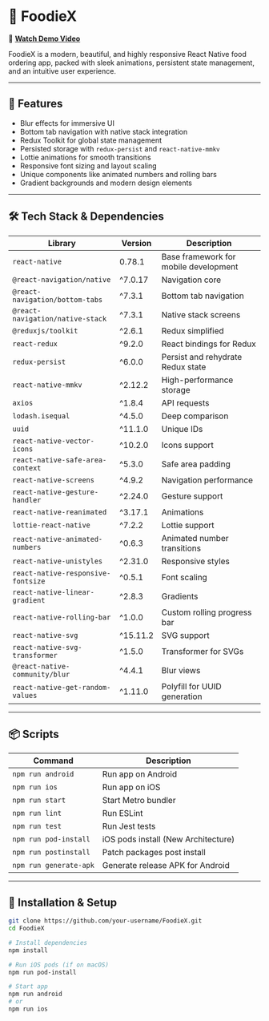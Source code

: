 # 🍔 FoodieX

🎥 **[Watch Demo Video](https://drive.google.com/file/d/13BZSnLsttbBfy5wFUjsly0bJD2enJ6ZJ/view)**

FoodieX is a modern, beautiful, and highly responsive React Native food ordering app, packed with sleek animations, persistent state management, and an intuitive user experience.

---

## 🚀 Features

- Blur effects for immersive UI
- Bottom tab navigation with native stack integration
- Redux Toolkit for global state management
- Persisted storage with `redux-persist` and `react-native-mmkv`
- Lottie animations for smooth transitions
- Responsive font sizing and layout scaling
- Unique components like animated numbers and rolling bars
- Gradient backgrounds and modern design elements

---

## 🛠️ Tech Stack & Dependencies

| Library                          | Version     | Description                                  |
|----------------------------------|-------------|----------------------------------------------|
| `react-native`                  | 0.78.1      | Base framework for mobile development        |
| `@react-navigation/native`      | ^7.0.17     | Navigation core                              |
| `@react-navigation/bottom-tabs` | ^7.3.1      | Bottom tab navigation                        |
| `@react-navigation/native-stack`| ^7.3.1      | Native stack screens                         |
| `@reduxjs/toolkit`              | ^2.6.1      | Redux simplified                             |
| `react-redux`                   | ^9.2.0      | React bindings for Redux                     |
| `redux-persist`                 | ^6.0.0      | Persist and rehydrate Redux state            |
| `react-native-mmkv`             | ^2.12.2     | High-performance storage                     |
| `axios`                         | ^1.8.4      | API requests                                 |
| `lodash.isequal`               | ^4.5.0      | Deep comparison                              |
| `uuid`                          | ^11.1.0     | Unique IDs                                   |
| `react-native-vector-icons`     | ^10.2.0     | Icons support                                |
| `react-native-safe-area-context`| ^5.3.0      | Safe area padding                            |
| `react-native-screens`          | ^4.9.2      | Navigation performance                       |
| `react-native-gesture-handler`  | ^2.24.0     | Gesture support                              |
| `react-native-reanimated`       | ^3.17.1     | Animations                                   |
| `lottie-react-native`           | ^7.2.2      | Lottie support                               |
| `react-native-animated-numbers` | ^0.6.3      | Animated number transitions                  |
| `react-native-unistyles`        | ^2.31.0     | Responsive styles                            |
| `react-native-responsive-fontsize`| ^0.5.1    | Font scaling                                 |
| `react-native-linear-gradient`  | ^2.8.3      | Gradients                                    |
| `react-native-rolling-bar`      | ^1.0.0      | Custom rolling progress bar                  |
| `react-native-svg`              | ^15.11.2    | SVG support                                  |
| `react-native-svg-transformer`  | ^1.5.0      | Transformer for SVGs                         |
| `@react-native-community/blur`  | ^4.4.1      | Blur views                                   |
| `react-native-get-random-values`| ^1.11.0     | Polyfill for UUID generation                 |

---

## 📦 Scripts

| Command               | Description                           |
|-----------------------|---------------------------------------|
| `npm run android`     | Run app on Android                    |
| `npm run ios`         | Run app on iOS                        |
| `npm run start`       | Start Metro bundler                   |
| `npm run lint`        | Run ESLint                            |
| `npm run test`        | Run Jest tests                        |
| `npm run pod-install` | iOS pods install (New Architecture)   |
| `npm run postinstall` | Patch packages post install           |
| `npm run generate-apk`| Generate release APK for Android      |

---

## 📱 Installation & Setup

```bash
git clone https://github.com/your-username/FoodieX.git
cd FoodieX

# Install dependencies
npm install

# Run iOS pods (if on macOS)
npm run pod-install

# Start app
npm run android
# or
npm run ios
